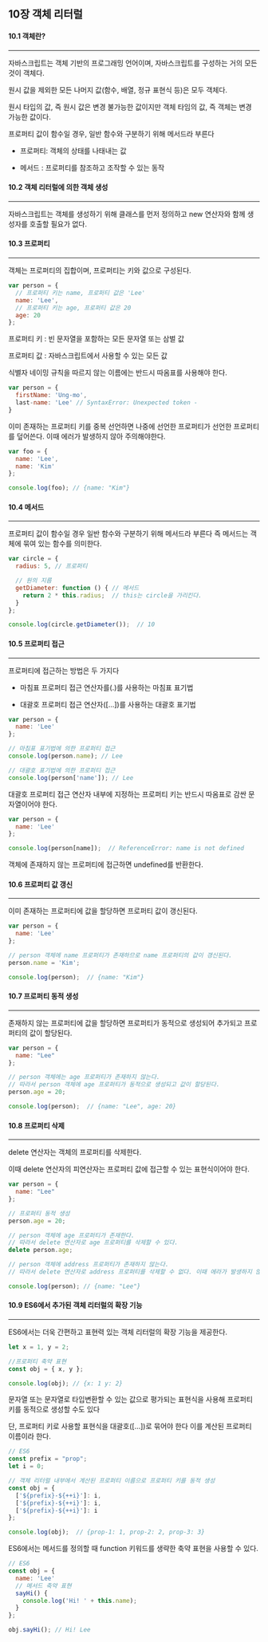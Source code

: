 ## 10장 객체 리터럴

#### 10.1 객체란?
---
자바스크립트는 객체 기반의 프로그래밍 언어이며, 자바스크립트를 구성하는 거의 모든 것이 객체다.

원시 값을 제외한 모든 나머지 값(함수, 배열, 정규 표현식 등)은 모두 객체다.

원시 타입의 값, 즉 원시 값은 변경 불가능한 값이지만 객체 타임의 값, 즉 객체는 변경 가능한 값이다.

프로퍼티 값이 함수일 경우, 일반 함수와 구분하기 위해 메서드라 부른다

* 프로퍼티: 객체의 상태를 나태내는 값

* 메서드 : 프로퍼티를 참조하고 조작할 수 있는 동작

#### 10.2 객체 리터럴에 의한 객체 생성
---
자바스크립트는 객체를 생성하기 위해 클래스를 먼저 정의하고 new 연산자와 함께 생성자를 호출할 필요가 없다.

#### 10.3 프로퍼티
---
객체는 프로퍼티의 집합이며, 프로퍼티는 키와 값으로 구성된다.

```js
var person = {
  // 프로퍼티 키는 name, 프로퍼티 값은 'Lee'
  name: 'Lee',
  // 프로퍼티 키는 age, 프로퍼티 값은 20
  age: 20
};
```
프로퍼티 키 : 빈 문자열을 포함하는 모든 문자열 또는 삼벌 값

프로퍼티 값 : 자바스크립트에서 사용할 수 있는 모든 값

식별자 네이밍 규칙을 따르지 않는 이름에는 반드시 따옴표를 사용해야 한다.

```js
var person = {
  firstName: 'Ung-mo',
  last-name: 'Lee' // SyntaxError: Unexpected token -
}
```

이미 존재하는 프로퍼티 키를 중복 선언하면 나중에 선언한 프로퍼티가 선언한 프로퍼티를 덮어쓴다. 이때 에러가 발생하지 않아 주의해야한다.

```js
var foo = {
  name: 'Lee',
  name: 'Kim'
};

console.log(foo); // {name: "Kim"}
```

#### 10.4 메서드
---
프로퍼티 값이 함수일 경우 일반 함수와 구분하기 위해 메서드라 부른다 즉 메서드는 객체에 묶여 있는 함수를 의미한다.

```js
var circle = {
  radius: 5, // 프로퍼티

  // 원의 지름
  getDiameter: function () { // 메서드
    return 2 * this.radius;  // this는 circle을 가리킨다.
  }
};

console.log(circle.getDiameter());  // 10

```

#### 10.5 프로퍼티 접근
---
프로퍼티에 접근하는 방법은 두 가지다

* 마침표 프로퍼티 접근 연산자를(.)를 사용하는 마침표 표기법

* 대괄호 프로퍼티 접근 연산자([...])를 사용하는 대괄호 표기법

```js
var person = {
  name: 'Lee'
};

// 마침표 표기법에 의한 프로퍼티 접근
console.log(person.name); // Lee

// 대괄호 표기법에 의한 프로퍼티 접근
console.log(person['name']); // Lee

```

대괄호 프로퍼티 접근 연산자 내부에 지정하는 프로퍼티 키는 반드시 따옴표로 감싼 문자열이어야 한다.

```js
var person = {
  name: 'Lee'
};

console.log(person[name]);  // ReferenceError: name is not defined
```

객체에 존재하지 않는 프로퍼티에 접근하면 undefined를 반환한다.

#### 10.6 프로퍼티 값 갱신
---
이미 존재하는 프로퍼티에 값을 할당하면 프로퍼티 값이 갱신된다.
```js
var person = {
  name: 'Lee'
};

// person 객체에 name 프로퍼티가 존재하므로 name 프로퍼티의 값이 갱신된다.
person.name = 'Kim';

console.log(person);  // {name: "Kim"}
```

#### 10.7 프로퍼티 동적 생성
---
존재하지 않는 프로퍼티에 값을 할당하면 프로퍼티가 동적으로 생성되어 추가되고 프로퍼티의 값이 할당된다.

```js
var person = {
  name: "Lee"
};

// person 객체에는 age 프로퍼티가 존재하지 않는다.
// 따라서 person 객체에 age 프로퍼티가 동적으로 생성되고 값이 할당된다.
person.age = 20;

console.log(person);  // {name: "Lee", age: 20}
```

#### 10.8 프로퍼티 삭제
---
delete 연산자는 객체의 프로퍼티를 삭제한다.

이때 delete 연산자의 피연산자는 프로퍼티 값에 접근할 수 있는 표현식이어야 한다.

```js
var person = {
  name: "Lee"
};

// 프로퍼티 동적 생성
person.age = 20;

// person 객체에 age 프로퍼티가 존재한다.
// 따라서 delete 연산자로 age 프로퍼티를 삭제할 수 있다.
delete person.age;

// person 객체에 address 프로퍼티가 존재하지 않는다.
// 따라서 delete 연산자로 address 프로퍼티를 삭제할 수 없다. 이때 에라가 발생하지 않는다.

console.log(person); // {name: "Lee"}
```

#### 10.9 ES6에서 추가된 객체 리터럴의 확장 기능
---
ES6에서는 더욱 간편하고 표현력 있는 객체 리터럴의 확장 기능을 제공한다.

```js
let x = 1, y = 2;

//프로퍼티 축약 표현
const obj = { x, y };

console.log(obj); // {x: 1 y: 2}
```

문자열 또는 문자열로 타입변환할 수 있는 값으로 평가되는 표현식을 사용해 프로퍼티 키를 동적으로 생성할 수도 있다

단, 프로퍼티 키로 사용할 표현식을 대괄호([...])로 묶어야 한다 이를 계산된 프로퍼티 이름이라 한다.

```js
// ES6
const prefix = "prop";
let i = 0;

// 객체 리터럴 내부에서 계산된 프로퍼티 이름으로 프로퍼티 키를 동적 생성
const obj = {
  ['${prefix}-${++i}']: i,
  ['${prefix}-${++i}']: i,
  ['${prefix}-${++i}']: i
};

console.log(obj);  // {prop-1: 1, prop-2: 2, prop-3: 3}
```

ES6에서는 메서드를 정의할 때 function 키워드를 생략한 축약 표현을 사용할 수 있다.
```js
// ES6
const obj = {
  name: 'Lee'
  // 메서드 축약 표현
  sayHi() {
    console.log('Hi! ' + this.name);
  }
};

obj.sayHi(); // Hi! Lee
```